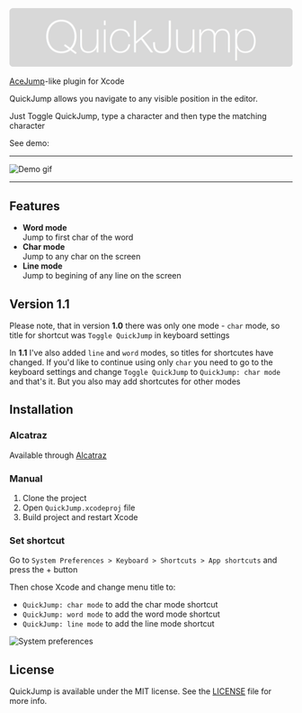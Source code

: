 ![QuickJump](logo.png)

[AceJump](http://www.emacswiki.org/emacs/AceJump)-like plugin for Xcode

QuickJump allows you navigate to any visible position in the editor.

Just Toggle QuickJump, type a character and then type the matching character

See demo:

---

![Demo gif](http://i.imgur.com/O7GSm4w.gif)

---

## Features

- **Word mode**  
Jump to first char of the word
- **Char mode**  
Jump to any char on the screen
- **Line mode**  
Jump to begining of any line on the screen

## Version 1.1

Please note, that in version **1.0** there was only one mode - `char` mode, so title for shortcut was `Toggle QuickJump` in keyboard settings

In **1.1** I've also added `line` and `word` modes, so titles for shortcutes have changed.
If you'd like to continue using only `char` you need to go to the keyboard settings and change `Toggle QuickJump` to `QuickJump: char mode` and that's it.
But you also may add shortcutes for other modes

## Installation

### Alcatraz

Available through [Alcatraz](http://alcatraz.io)

### Manual

1. Clone the project
2. Open `QuickJump.xcodeproj` file
3. Build project and restart Xcode

### Set shortcut

Go to `System Preferences > Keyboard > Shortcuts > App shortcuts` and press the + button

Then chose Xcode and change menu title to:
- `QuickJump: char mode` to add the char mode shortcut
- `QuickJump: word mode` to add the word mode shortcut
- `QuickJump: line mode` to add the line mode shortcut

![System preferences](http://i.imgur.com/egusoRa.png)

## License

QuickJump is available under the MIT license. See the [LICENSE](LICENSE) file for more info.

